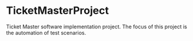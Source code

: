 # TicketMasterProject
Ticket Master software implementation project.
The focus of this project is the automation of test scenarios.


